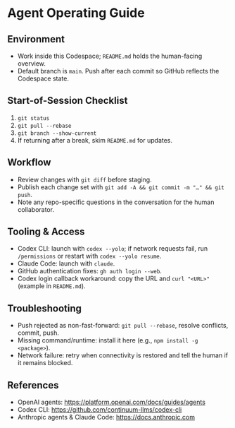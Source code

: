 # Agent Operating Guide

## Environment
- Work inside this Codespace; `README.md` holds the human-facing overview.
- Default branch is `main`. Push after each commit so GitHub reflects the Codespace state.

## Start-of-Session Checklist
1. `git status`
2. `git pull --rebase`
3. `git branch --show-current`
4. If returning after a break, skim `README.md` for updates.

## Workflow
- Review changes with `git diff` before staging.
- Publish each change set with `git add -A && git commit -m "…" && git push`.
- Note any repo-specific questions in the conversation for the human collaborator.

## Tooling & Access
- Codex CLI: launch with `codex --yolo`; if network requests fail, run `/permissions` or restart with `codex --yolo resume`.
- Claude Code: launch with `claude`.
- GitHub authentication fixes: `gh auth login --web`.
- Codex login callback workaround: copy the URL and `curl "<URL>"` (example in `README.md`).

## Troubleshooting
- Push rejected as non-fast-forward: `git pull --rebase`, resolve conflicts, commit, push.
- Missing command/runtime: install it here (e.g., `npm install -g <package>`).
- Network failure: retry when connectivity is restored and tell the human if it remains blocked.

## References
- OpenAI agents: https://platform.openai.com/docs/guides/agents
- Codex CLI: https://github.com/continuum-llms/codex-cli
- Anthropic agents & Claude Code: https://docs.anthropic.com

